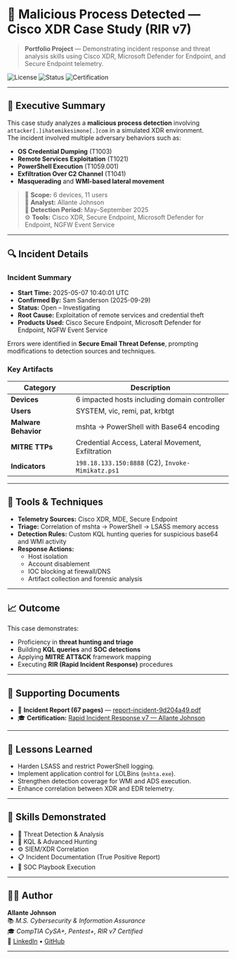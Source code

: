 # 🧠 Malicious Process Detected — Cisco XDR Case Study (RIR v7)

> **Portfolio Project** — Demonstrating incident response and threat analysis skills using Cisco XDR, Microsoft Defender for Endpoint, and Secure Endpoint telemetry.

![License](https://img.shields.io/badge/Platform-Cisco%20XDR%20%7C%20Microsoft%20Defender-blue)
![Status](https://img.shields.io/badge/Status-Investigating-yellow)
![Certification](https://img.shields.io/badge/RIR%20v7-Certified-green)

---

## 📄 Executive Summary
This case study analyzes a **malicious process detection** involving `attacker[.]ihatemikesimone[.]com` in a simulated XDR environment.  
The incident involved multiple adversary behaviors such as:

- **OS Credential Dumping** (T1003)
- **Remote Services Exploitation** (T1021)
- **PowerShell Execution** (T1059.001)
- **Exfiltration Over C2 Channel** (T1041)
- **Masquerading** and **WMI-based lateral movement**

> 🧩 **Scope:** 6 devices, 11 users  
> 🧠 **Analyst:** Allante Johnson  
> 📅 **Detection Period:** May–September 2025  
> ⚙️ **Tools:** Cisco XDR, Secure Endpoint, Microsoft Defender for Endpoint, NGFW Event Service

---

## 🔍 Incident Details

### **Incident Summary**
- **Start Time:** 2025-05-07 10:40:01 UTC  
- **Confirmed By:** Sam Sanderson (2025-09-29)  
- **Status:** Open – Investigating  
- **Root Cause:** Exploitation of remote services and credential theft  
- **Products Used:** Cisco Secure Endpoint, Microsoft Defender for Endpoint, NGFW Event Service  

Errors were identified in **Secure Email Threat Defense**, prompting modifications to detection sources and techniques.

### **Key Artifacts**
| Category | Description |
|----------|-------------|
| **Devices** | 6 impacted hosts including domain controller |
| **Users** | SYSTEM, vic, remi, pat, krbtgt |
| **Malware Behavior** | mshta → PowerShell with Base64 encoding |
| **MITRE TTPs** | Credential Access, Lateral Movement, Exfiltration |
| **Indicators** | `198.18.133.150:8888` (C2), `Invoke-Mimikatz.ps1` |

---

## 🧰 Tools & Techniques
- **Telemetry Sources:** Cisco XDR, MDE, Secure Endpoint
- **Triage:** Correlation of mshta → PowerShell → LSASS memory access
- **Detection Rules:** Custom KQL hunting queries for suspicious base64 and WMI activity
- **Response Actions:**
  - Host isolation
  - Account disablement
  - IOC blocking at firewall/DNS
  - Artifact collection and forensic analysis

---

## 📈 Outcome
This case demonstrates:
- Proficiency in **threat hunting and triage**
- Building **KQL queries** and **SOC detections**
- Applying **MITRE ATT&CK** framework mapping
- Executing **RIR (Rapid Incident Response)** procedures

---

## 🧾 Supporting Documents
- 📘 **Incident Report (67 pages)** — [report-incident-9d204a49.pdf](./report-incident-9d204a49.pdf)
- 🎓 **Certification:** [Rapid Incident Response v7 — Allante Johnson](./1454694215AJ.pdf)

---

## 🧭 Lessons Learned
- Harden LSASS and restrict PowerShell logging.
- Implement application control for LOLBins (`mshta.exe`).
- Strengthen detection coverage for WMI and ADS execution.
- Enhance correlation between XDR and EDR telemetry.

---

## 📜 Skills Demonstrated
- 🧠 Threat Detection & Analysis  
- 🧰 KQL & Advanced Hunting  
- ⚙️ SIEM/XDR Correlation  
- 📋 Incident Documentation (True Positive Report)  
- 🚨 SOC Playbook Execution

---

## 🧑‍💻 Author
**Allante Johnson**  
📚 *M.S. Cybersecurity & Information Assurance*  
🎓 *CompTIA CySA+, Pentest+, RIR v7 Certified*  
🔗 [LinkedIn](https://linkedin.com/in/allantejohnson) • [GitHub](https://github.com/CyberAllante)

---

